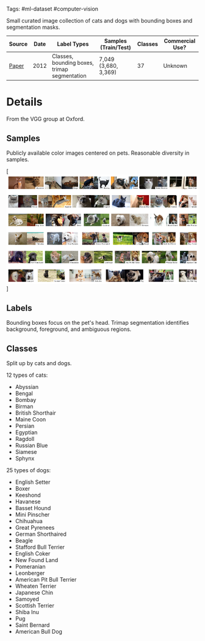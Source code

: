 Tags: #ml-dataset #computer-vision

Small curated image collection of cats and dogs with bounding boxes and segmentation masks.

| Source | Date | Label Types | Samples (Train/Test) | Classes | Commercial Use? |
| --- | --- | --- | --- | --- | --- |
| [Paper](https://www.robots.ox.ac.uk/~vedaldi/assets/pubs/parkhi12cat.pdf) | 2012 | Classes, bounding boxes, trimap segmentation | 7,049 (3,680, 3,369) | 37 | Unknown |

# Details
From the VGG group at Oxford.

## Samples
Publicly available color images centered on pets.  Reasonable diversity in samples.

[![Example Pets Montage](resources/oxford-iiit-pet-montage.png)]

## Labels
Bounding boxes focus on the pet's head.  Trimap segmentation identifies background, foreground, and ambiguous regions.

## Classes
Split up by cats and dogs.

12 types of cats:
- Abyssian
- Bengal
- Bombay
- Birman
- British Shorthair
- Maine Coon
- Persian
- Egyptian
- Ragdoll
- Russian Blue
- Siamese
- Sphynx

25 types of dogs:
- English Setter
- Boxer
- Keeshond
- Havanese
- Basset Hound
- Mini Pinscher
- Chihuahua
- Great Pyrenees
- German Shorthaired
- Beagle
- Stafford Bull Terrier
- English Coker
- New Found Land
- Pomeranian
- Leonberger
- American Pit Bull Terrier
- Wheaten Terrier
- Japanese Chin
- Samoyed
- Scottish Terrier
- Shiba Inu
- Pug
- Saint Bernard
- American Bull Dog
